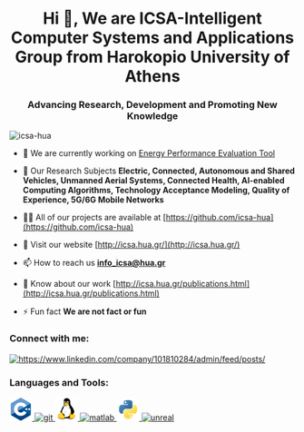 <h1 align="center">Hi 👋, We are ICSA-Intelligent Computer Systems and Applications Group from Harokopio University of Athens</h1>
<h3 align="center">Advancing Research, Development and Promoting New Knowledge</h3>

<p align="left"> <img src="https://komarev.com/ghpvc/?username=icsa-hua&label=Profile%20views&color=0e75b6&style=flat" alt="icsa-hua" /> </p>

- 🔭 We are currently working on [Energy Performance Evaluation Tool](https://github.com/icsa-hua/carla)

- 🌱 Our Research Subjects **Electric, Connected, Autonomous and Shared Vehicles, Unmanned Aerial Systems, Connected Health, AI-enabled Computing Algorithms, Technology Acceptance Modeling, Quality of Experience, 5G/6G Mobile Networks**

- 👨‍💻 All of our projects are available at [https://github.com/icsa-hua](https://github.com/icsa-hua)

- 📝 Visit our website [http://icsa.hua.gr/](http://icsa.hua.gr/)

- 📫 How to reach us **info_icsa@hua.gr**

- 📄 Know about our work [http://icsa.hua.gr/publications.html](http://icsa.hua.gr/publications.html)

- ⚡ Fun fact **We are not fact or fun**

<h3 align="left">Connect with me:</h3>
<p align="left">
<a href="https://linkedin.com/in/https://www.linkedin.com/company/101810284/admin/feed/posts/" target="blank"><img align="center" src="https://raw.githubusercontent.com/rahuldkjain/github-profile-readme-generator/master/src/images/icons/Social/linked-in-alt.svg" alt="https://www.linkedin.com/company/101810284/admin/feed/posts/" height="30" width="40" /></a>
</p>

<h3 align="left">Languages and Tools:</h3>
<p align="left"> <a href="https://www.w3schools.com/cpp/" target="_blank" rel="noreferrer"> <img src="https://raw.githubusercontent.com/devicons/devicon/master/icons/cplusplus/cplusplus-original.svg" alt="cplusplus" width="40" height="40"/> </a> <a href="https://git-scm.com/" target="_blank" rel="noreferrer"> <img src="https://www.vectorlogo.zone/logos/git-scm/git-scm-icon.svg" alt="git" width="40" height="40"/> </a> <a href="https://www.linux.org/" target="_blank" rel="noreferrer"> <img src="https://raw.githubusercontent.com/devicons/devicon/master/icons/linux/linux-original.svg" alt="linux" width="40" height="40"/> </a> <a href="https://www.mathworks.com/" target="_blank" rel="noreferrer"> <img src="https://upload.wikimedia.org/wikipedia/commons/2/21/Matlab_Logo.png" alt="matlab" width="40" height="40"/> </a> <a href="https://www.python.org" target="_blank" rel="noreferrer"> <img src="https://raw.githubusercontent.com/devicons/devicon/master/icons/python/python-original.svg" alt="python" width="40" height="40"/> </a> <a href="https://unrealengine.com/" target="_blank" rel="noreferrer"> <img src="https://raw.githubusercontent.com/kenangundogan/fontisto/036b7eca71aab1bef8e6a0518f7329f13ed62f6b/icons/svg/brand/unreal-engine.svg" alt="unreal" width="40" height="40"/> </a> </p>


